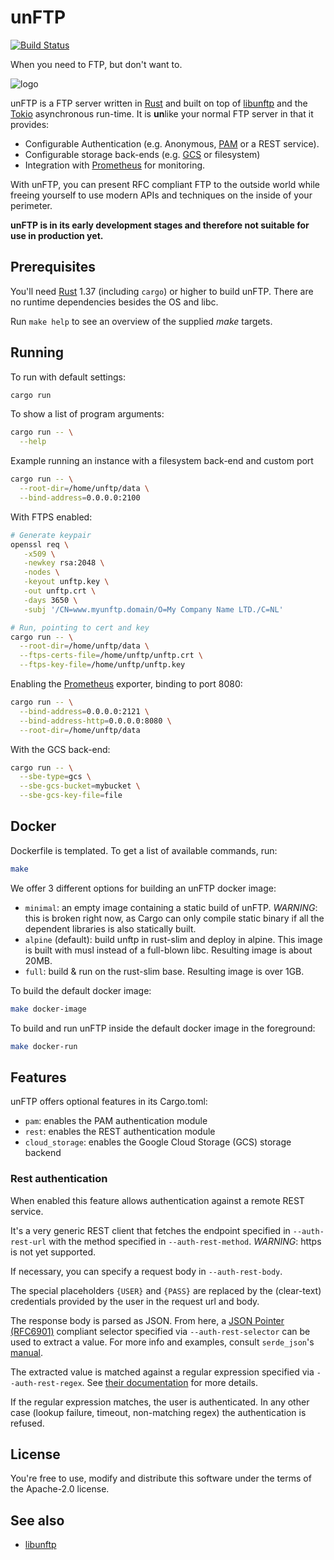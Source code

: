 # unFTP

[![Build Status](https://travis-ci.org/bolcom/unFTP.svg)](https://travis-ci.org/bolcom/unFTP)

When you need to FTP, but don't want to.

![logo](logo.png)

unFTP is a FTP server written in [Rust](https://www.rust-lang.org) and built on top of [libunftp](https://github.com/bolcom/libunftp) and the [Tokio](https://tokio.rs) asynchronous run-time. It is **un**like your normal FTP server in that it provides:

- Configurable Authentication (e.g. Anonymous, [PAM](https://en.wikipedia.org/wiki/Linux_PAM) or a REST service).
- Configurable storage back-ends (e.g. [GCS](https://cloud.google.com/storage/) or filesystem)
- Integration with [Prometheus](https://prometheus.io) for monitoring.

With unFTP, you can present RFC compliant FTP to the outside world while freeing yourself to use modern APIs and techniques on the inside of your perimeter.

**unFTP is in its early development stages and therefore not suitable for use in production yet.**

## Prerequisites

You'll need [Rust](https://rust-lang.org) 1.37 (including `cargo`) or higher to build unFTP.
There are no runtime dependencies besides the OS and libc.

Run `make help` to see an overview of the supplied *make* targets.

## Running

To run with default settings:

```sh
cargo run
```

To show a list of program arguments:

```sh
cargo run -- \
  --help
```

Example running an instance with a filesystem back-end and custom port

```sh
cargo run -- \
  --root-dir=/home/unftp/data \
  --bind-address=0.0.0.0:2100
```

With FTPS enabled:

```sh
# Generate keypair
openssl req \
   -x509 \
   -newkey rsa:2048 \
   -nodes \
   -keyout unftp.key \
   -out unftp.crt \
   -days 3650 \
   -subj '/CN=www.myunftp.domain/O=My Company Name LTD./C=NL'

# Run, pointing to cert and key
cargo run -- \
  --root-dir=/home/unftp/data \
  --ftps-certs-file=/home/unftp/unftp.crt \
  --ftps-key-file=/home/unftp/unftp.key
```

Enabling the [Prometheus](https://prometheus.io) exporter, binding to port 8080:

```sh
cargo run -- \
  --bind-address=0.0.0.0:2121 \
  --bind-address-http=0.0.0.0:8080 \
  --root-dir=/home/unftp/data
```

With the GCS back-end:

```sh
cargo run -- \
  --sbe-type=gcs \
  --sbe-gcs-bucket=mybucket \
  --sbe-gcs-key-file=file
```

## Docker

Dockerfile is templated. To get a list of available commands, run:

```sh
make
```

We offer 3 different options for building an unFTP docker image:

- `minimal`: an empty image containing a static build of unFTP. *WARNING*: this is broken right now, as Cargo can only compile static binary if all the dependent libraries is also statically built.
- `alpine` (default): build unftp in rust-slim and deploy in alpine. This image is built with musl instead of a full-blown libc. Resulting image is about 20MB.
- `full`: build & run on the rust-slim base. Resulting image is over 1GB.

To build the default docker image:

```sh
make docker-image
```

To build and run unFTP inside the default docker image in the foreground:

```sh
make docker-run
```

## Features

unFTP offers optional features in its Cargo.toml:

- `pam`: enables the PAM authentication module
- `rest`: enables the REST authentication module
- `cloud_storage`: enables the Google Cloud Storage (GCS) storage backend

### Rest authentication

When enabled this feature allows authentication against a remote REST service.

It's a very generic REST client that fetches the endpoint specified in `--auth-rest-url` with the method specified in `--auth-rest-method`. *WARNING*: https is not yet supported.

If necessary, you can specify a request body in `--auth-rest-body`.

The special placeholders `{USER}` and `{PASS}` are replaced by the (clear-text) credentials provided by the user in the request url and body.

The response body is parsed as JSON. From here, a [JSON Pointer (RFC6901)](https://tools.ietf.org/html/rfc6901) compliant selector specified via `--auth-rest-selector` can be used to extract a value. For more info and examples, consult `serde_json`'s [manual](https://docs.serde.rs/serde_json/value/enum.Value.html#method.pointer).

The extracted value is matched against a regular expression specified via `--auth-rest-regex`. See [their documentation](https://crates.io/crates/regex) for more details.

If the regular expression matches, the user is authenticated. In any other case (lookup failure, timeout, non-matching regex) the authentication is refused.

## License

You're free to use, modify and distribute this software under the terms of the Apache-2.0 license.

## See also

- [libunftp](https://github.com/bolcom/libunftp)
